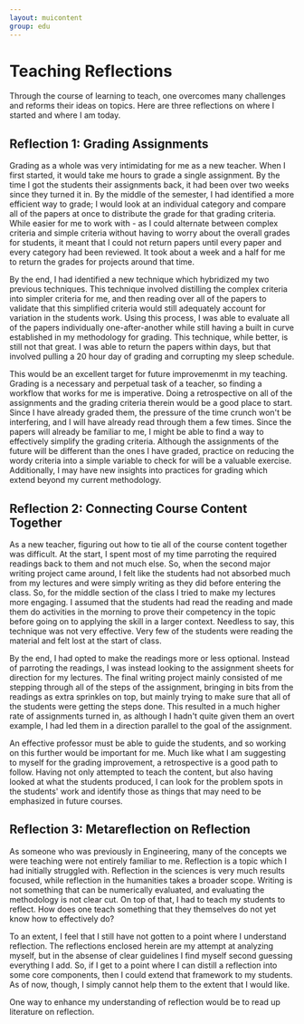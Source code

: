```yaml
---
layout: muicontent
group: edu
---
```


# Teaching Reflections

Through the course of learning to teach, one overcomes many challenges and reforms their ideas on topics.  Here are three reflections on where I started and where I am today.

## Reflection 1: Grading Assignments

Grading as a whole was very intimidating for me as a new teacher.  When I first started, it would take me hours to grade a single assignment.  By the time I got the students their assignments back, it had been over two weeks since they turned it in.  By the middle of the semester, I had identified a more efficient way to grade; I would look at an individual category and compare all of the papers at once to distribute the grade for that grading criteria.  While easier for me to work with - as I could alternate between complex criteria and simple criteria without having to worry about the overall grades for students, it meant that I could not return papers until every paper and every category had been reviewed.  It took about a week and a half for me to return the grades for projects around that time.

By the end, I had identified a new technique which hybridized my two previous techniques.  This technique involved distilling the complex criteria into simpler criteria for me, and then reading over all of the papers to validate that this simplified criteria would still adequately account for variation in the students work.  Using this process, I was able to evaluate all of the papers individually one-after-another while still having a built in curve established in my methodology for grading.  This technique, while better, is still not that great.  I was able to return the papers within days, but that involved pulling a 20 hour day of grading and corrupting my sleep schedule.

This would be an excellent target for future improvemenmt in my teaching.  Grading is a necessary and perpetual task of a teacher, so finding a workflow that works for me is imperative.  Doing a retrospective on all of the assignments and the grading criteria therein would be a good place to start.  Since I have already graded them, the pressure of the time crunch won't be interfering, and I will have already read through them a few times.  Since the papers will already be familiar to me, I might be able to find a way to effectively simplify the grading criteria.  Although the assignments of the future will be different than the ones I have graded, practice on reducing the wordy criteria into a simple variable to check for will be a valuable exercise.  Additionally, I may have new insights into practices for grading which extend beyond my current methodology.

## Reflection 2: Connecting Course Content Together

As a new teacher, figuring out how to tie all of the course content together was difficult.  At the start, I spent most of my time parroting the required readings back to them and not much else.  So, when the second major writing project came around, I felt like the students had not absorbed much from my lectures and were simply writing as they did before entering the class.  So, for the middle section of the class I tried to make my lectures more engaging.  I assumed that the students had read the reading and made them do activities in the morning to prove their competency in the topic before going on to applying the skill in a larger context.  Needless to say, this technique was not very effective.  Very few of the students were reading the material and felt lost at the start of class.

By the end, I had opted to make the readings more or less optional.  Instead of parroting the readings, I was instead looking to the assignment sheets for direction for my lectures.  The final writing project mainly consisted of me stepping through all of the steps of the assignment, bringing in bits from the readings as extra sprinkles on top, but mainly trying to make sure that all of the students were getting the steps done.  This resulted in a much higher rate of assignments turned in, as although I hadn't quite given them an overt example, I had led them in a direction parallel to the goal of the assignment.

An effective professor must be able to guide the students, and so working on this further would be important for me.  Much like what I am suggesting to myself for the grading improvement, a retrospective is a good path to follow.  Having not only attempted to teach the content, but also having looked at what the students produced, I can look for the problem spots in the students' work and identify those as things that may need to be emphasized in future courses.

## Reflection 3: Metareflection on Reflection

As someone who was previously in Engineering, many of the concepts we were teaching were not entirely familiar to me.  Reflection is a topic which I had initially struggled with.  Reflection in the sciences is very much results focused, while reflection in the humanities takes a broader scope.  Writing is not something that can be numerically evaluated, and evaluating the methodology is not clear cut.  On top of that, I had to teach my students to reflect.  How does one teach something that they themselves do not yet know how to effectively do?

To an extent, I feel that I still have not gotten to a point where I understand reflection.  The reflections enclosed herein are my attempt at analyzing myself, but in the absense of clear guidelines I find myself second guessing everything I add.  So, if I get to a point where I can distill a reflection into some core components, then I could extend that framework to my students.  As of now, though, I simply cannot help them to the extent that I would like.

One way to enhance my understanding of reflection would be to read up literature on reflection.
